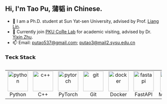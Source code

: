 ## Hi, I'm Tao Pu, 蒲韬 in Chinese.

- 🏫 I am a Ph.D. student at Sun Yat-sen University, advised by Prof. [Liang Lin](http://www.linliang.net).
- 🏢 Currently join [PKU CoRe Lab](https://pku.ai/) for academic visiting, advised by Dr. [Yixin Zhu](https://yzhu.io/).
- 📫 Email: putao537@gmail.com; putao3@mail2.sysu.edu.cn

<!-- updated by https://jsoncv.reorx.com/editor/ -->

### 𝗧𝗲𝗰𝗸 𝗦𝘁𝗮𝗰𝗸
<div style="display: flex; align-items: flex-start; align: center">
  <table align="center">
    <tr>
      <td align="center" width="96"> <img src="https://skillicons.dev/icons?i=python" alt="python" width="65" height="65" /> </a> <br>Python </td>
      <td align="center" width="96"> <img src="https://skillicons.dev/icons?i=cpp" alt="c++" width="65" height="65" /> </a> <br>C++ </td>
      <td align="center" width="96"> <img src="https://skillicons.dev/icons?i=pytorch" alt="pytorch" width="65" height="65" /> </a> <br>PyTorch </td>
      <td align="center" width="96"> <img src="https://skillicons.dev/icons?i=git" alt="git" width="65" height="65" /> </a> <br>Git </td>
      <td align="center" width="96"> <img src="https://skillicons.dev/icons?i=docker" alt="docker" width="65" height="65" /> </a> <br>Docker </td>
      <td align="center" width="96"> <img src="https://skillicons.dev/icons?i=fastapi" alt="fastapi" width="65" height="65" /> </a> <br>FastAPI </td>
      <td align="center" width="96"> <img src="https://skillicons.dev/icons?i=mongodb" alt="mongodb" width="65" height="65" /> </a> <br>MongoDB </td>
      <td align="center" width="96"> <img src="https://skillicons.dev/icons?i=kubernetes" alt="kubernetes" width="65" height="65" /> </a> <br>Kubernetes </td>
      <td align="center" width="96"> <img src="https://skillicons.dev/icons?i=latex" alt="latex" width="65" height="65" /> </a> <br>Latex </td>
    </tr>
  </table>
</div>
